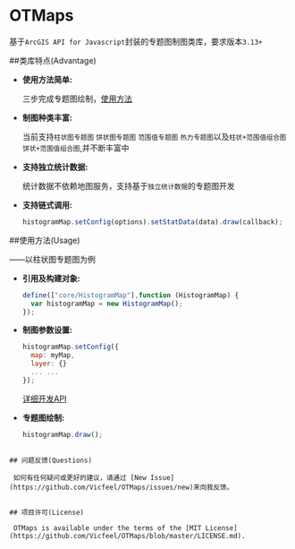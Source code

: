 OTMaps
====
基于`ArcGIS API for Javascript`封装的专题图制图类库，要求版本`3.13+`

##类库特点(Advantage)

* **使用方法简单:**

  三步完成专题图绘制，[使用方法](#使用方法usage)
* **制图种类丰富:**

  当前支持`柱状图专题图` `饼状图专题图` `范围值专题图` `热力专题图`以及`柱状+范围值组合图` `饼状+范围值组合图`,并不断丰富中
* **支持独立统计数据:**

  统计数据不依赖地图服务，支持基于`独立统计数据`的专题图开发
* **支持链式调用:**

  ```js
  histogramMap.setConfig(options).setStatData(data).draw(callback);
  ```

##使用方法(Usage)

——以柱状图专题图为例
* **引用及构建对象:**

  ```js
  define(["core/HistogramMap"],function (HistogramMap) {
    var histogramMap = new HistogramMap();
  });
  ```
* **制图参数设置:**

  ```js
  histogramMap.setConfig({
    map: myMap,
    layer: {}
    ... ...
  });
  ```
  [详细开发API](https://github.com/Vicfeel/OTMaps/blob/master/APIDoc.md)
* **专题图绘制:**

  ```js
  histogramMap.draw();
 ```

## 问题反馈(Questions)

  如何有任何疑问或更好的建议，请通过 [New Issue](https://github.com/Vicfeel/OTMaps/issues/new)来向我反馈。


## 项目许可(License)

  OTMaps is available under the terms of the [MIT License](https://github.com/Vicfeel/OTMaps/blob/master/LICENSE.md).

